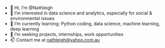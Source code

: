 - 👋 Hi, I’m @Nathleigh
- 👀 I’m interested in data science and analytics, especially for social & environmental issues
- 🌱 I’m currently learning: Python coding, data science, machine learning, deep learning
- 💞️ I’m seeking projects, internships, work opportunities
- 📫 Contact me at nathleigh@yahoo.com.au

<!---
Nathleigh/Nathleigh is a ✨ special ✨ repository because its `README.md` (this file) appears on your GitHub profile.
You can click the Preview link to take a look at your changes.
--->
